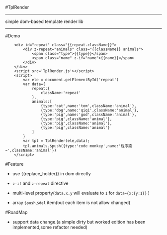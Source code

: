 #TplRender

---
simple dom-based template render lib

---
#Demo

        <div id="repeat" class="{{repeat.className}}">
            <div z-repeat="animals" class="{{className}} animals">
                <span class="type">{{type}}</span>
                <span class="name" z-if="name">{{name}}</span>
            </div>
        </div>
        <script src='TplRender.js'></script>
        <script>
            var ele = document.getElementById('repeat')
            var data={
                repeat:{
                    className:'repeat'
                },
                animals:[
                    {type:'cat',name:'tom',className:'animal'},
                    {type:'dog',name:'qiqi',className:'animal'},
                    {type:'pig',name:'god',className:'animal'},
                    {type:'pig',className:'animal'},
                    {type:'pig',className:'animal'},
                    {type:'pig',className:'animal'}
                ]
            }
            var tpl = TplRender(ele,data);
            tpl.animals.$push({type:'code monkey',name:'程序猿~',className:'animal'})
        </script>

#Feature

- use {{replace_holder}} in dom directly

- `z-if` and `z-repeat` directive

- multi-level property(`data.x.y` will evaluate to `1` for `data={x:{y:1}}` )

- array `$push`,`$del` item(but each item is not allow changed)

#RoadMap

- support data change.(a simple dirty but worked edition has been implemented,some refactor needed)
